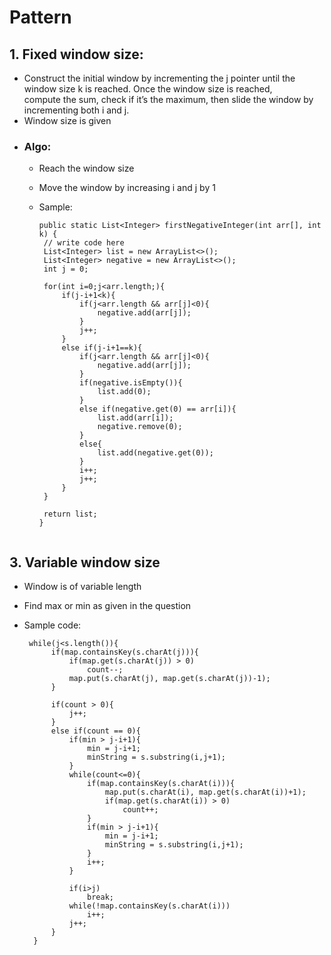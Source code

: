 # Pattern

## 1. Fixed window size: 

   - Construct the initial window by incrementing the j pointer until the window size k is reached. Once the window size is reached,      
     compute the sum, check if it’s the maximum, then slide the window by incrementing both i and j.
   - Window size is given
   - ### Algo:
     - Reach the window size
     - Move the window by increasing i and j by 1
     - Sample:
      
       ```
       public static List<Integer> firstNegativeInteger(int arr[], int k) {
        // write code here
        List<Integer> list = new ArrayList<>();
        List<Integer> negative = new ArrayList<>();
        int j = 0;

        for(int i=0;j<arr.length;){
            if(j-i+1<k){
                if(j<arr.length && arr[j]<0){
                    negative.add(arr[j]);
                }
                j++;
            }
            else if(j-i+1==k){
                if(j<arr.length && arr[j]<0){
                    negative.add(arr[j]);
                }
                if(negative.isEmpty()){
                    list.add(0);
                }
                else if(negative.get(0) == arr[i]){
                    list.add(arr[i]);
                    negative.remove(0);
                }
                else{
                    list.add(negative.get(0));
                }
                i++;
                j++;
            }
        }

        return list;
       }
     ```
     
## 3. Variable window size
   - Window is of variable length
   - Find max or min as given in the question
   - Sample code:
     
     
      ```
       while(j<s.length()){
            if(map.containsKey(s.charAt(j))){
                if(map.get(s.charAt(j)) > 0)
                    count--;
                map.put(s.charAt(j), map.get(s.charAt(j))-1);
            }
       
            if(count > 0){
                j++;
            }
            else if(count == 0){
                if(min > j-i+1){
                    min = j-i+1;
                    minString = s.substring(i,j+1);
                }
                while(count<=0){
                    if(map.containsKey(s.charAt(i))){
                        map.put(s.charAt(i), map.get(s.charAt(i))+1);
                        if(map.get(s.charAt(i)) > 0)
                            count++;
                    }
                    if(min > j-i+1){
                        min = j-i+1;
                        minString = s.substring(i,j+1);
                    }
                    i++;
                }

                if(i>j)
                    break;
                while(!map.containsKey(s.charAt(i)))
                    i++;
                j++;
            }
        }
       ```
